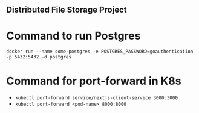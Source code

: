## Distributed File Storage Project

# Command to run Postgres
`docker run --name some-postgres -e POSTGRES_PASSWORD=goauthentication -p 5432:5432 -d postgres`

# Command for port-forward in K8s
* `kubectl port-forward service/nextjs-client-service 3000:3000`
* `kubectl port-forward <pod-name> 8000:8000`